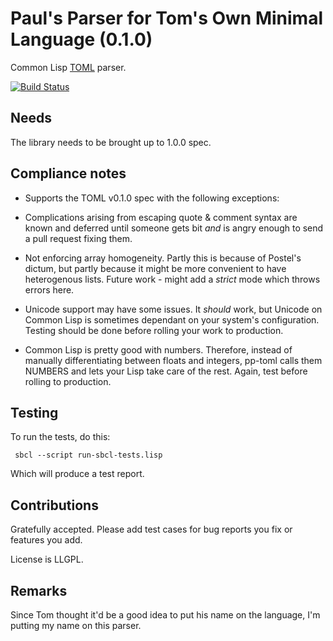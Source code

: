Paul's Parser for Tom's Own Minimal Language (0.1.0)
====

Common Lisp [TOML](https://github.com/mojombo/toml) parser.

[![Build Status](https://travis-ci.org/pnathan/pp-toml.svg?branch=master)](https://travis-ci.org/pnathan/pp-toml)

Needs
---

The library needs to be brought up to 1.0.0 spec.

Compliance notes
---

* Supports the TOML v0.1.0 spec with the following exceptions:

* Complications arising from escaping quote & comment syntax are known
and deferred until someone gets bit *and* is angry enough to send a
pull request fixing them.

* Not enforcing array homogeneity. Partly this is because of Postel's
dictum, but partly because it might be more convenient to have
heterogenous lists. Future work - might add a *strict* mode which
throws errors here.

* Unicode support may have some issues. It *should* work, but Unicode
on Common Lisp is sometimes dependant on your system's
configuration. Testing should be done before rolling your work to
production.

* Common Lisp is pretty good with numbers. Therefore, instead of
manually differentiating between floats and integers, pp-toml calls
them NUMBERS and lets your Lisp take care of the rest. Again, test
before rolling to production.

Testing
---

To run the tests, do this:

```
 sbcl --script run-sbcl-tests.lisp
```

Which will produce a test report.

Contributions
---

Gratefully accepted. Please add test cases for bug reports you fix or
features you add.

License is LLGPL.

Remarks
---

Since Tom thought it'd be a good idea to put his name on the language,
I'm putting my name on this parser.
